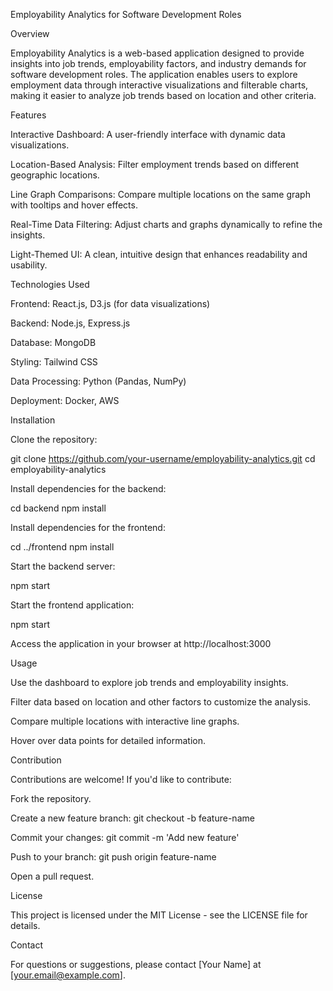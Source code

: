 Employability Analytics for Software Development Roles

Overview

Employability Analytics is a web-based application designed to provide insights into job trends, employability factors, and industry demands for software development roles. The application enables users to explore employment data through interactive visualizations and filterable charts, making it easier to analyze job trends based on location and other criteria.

Features

Interactive Dashboard: A user-friendly interface with dynamic data visualizations.

Location-Based Analysis: Filter employment trends based on different geographic locations.

Line Graph Comparisons: Compare multiple locations on the same graph with tooltips and hover effects.

Real-Time Data Filtering: Adjust charts and graphs dynamically to refine the insights.

Light-Themed UI: A clean, intuitive design that enhances readability and usability.

Technologies Used

Frontend: React.js, D3.js (for data visualizations)

Backend: Node.js, Express.js

Database: MongoDB

Styling: Tailwind CSS

Data Processing: Python (Pandas, NumPy)

Deployment: Docker, AWS

Installation

Clone the repository:

git clone https://github.com/your-username/employability-analytics.git
cd employability-analytics

Install dependencies for the backend:

cd backend
npm install

Install dependencies for the frontend:

cd ../frontend
npm install

Start the backend server:

npm start

Start the frontend application:

npm start

Access the application in your browser at http://localhost:3000

Usage

Use the dashboard to explore job trends and employability insights.

Filter data based on location and other factors to customize the analysis.

Compare multiple locations with interactive line graphs.

Hover over data points for detailed information.

Contribution

Contributions are welcome! If you'd like to contribute:

Fork the repository.

Create a new feature branch: git checkout -b feature-name

Commit your changes: git commit -m 'Add new feature'

Push to your branch: git push origin feature-name

Open a pull request.

License

This project is licensed under the MIT License - see the LICENSE file for details.

Contact

For questions or suggestions, please contact [Your Name] at [your.email@example.com].

